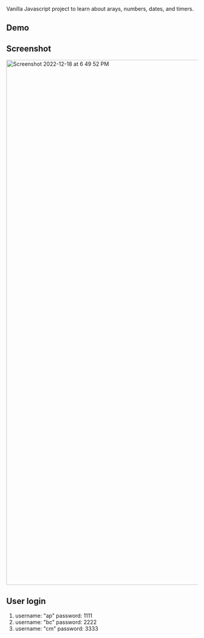 Vanilla Javascript project to learn about arays, numbers, dates, and timers.
## Demo
## Screenshot
<img width="1380" alt="Screenshot 2022-12-18 at 6 49 52 PM" src="https://user-images.githubusercontent.com/100975883/210159484-ba19b05d-5e83-43ce-83a4-dce0100a2153.png">

## User login
1. username: "ap"
  password: 1111
2. username: "bc"
  password: 2222
3. username: "cm"
  password: 3333
  


